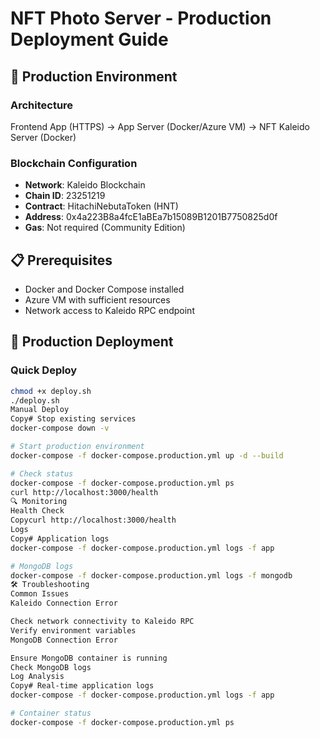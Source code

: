 # NFT Photo Server - Production Deployment Guide

## 🚀 Production Environment

### Architecture
Frontend App (HTTPS) → App Server (Docker/Azure VM) → NFT Kaleido Server (Docker)


### Blockchain Configuration
- **Network**: Kaleido Blockchain
- **Chain ID**: 23251219
- **Contract**: HitachiNebutaToken (HNT)
- **Address**: 0x4a223B8a4fcE1aBEa7b15089B1201B7750825d0f
- **Gas**: Not required (Community Edition)

## 📋 Prerequisites

- Docker and Docker Compose installed
- Azure VM with sufficient resources
- Network access to Kaleido RPC endpoint

## 🔧 Production Deployment

### Quick Deploy
```bash
chmod +x deploy.sh
./deploy.sh
Manual Deploy
Copy# Stop existing services
docker-compose down -v

# Start production environment
docker-compose -f docker-compose.production.yml up -d --build

# Check status
docker-compose -f docker-compose.production.yml ps
curl http://localhost:3000/health
🔍 Monitoring
Health Check
Copycurl http://localhost:3000/health
Logs
Copy# Application logs
docker-compose -f docker-compose.production.yml logs -f app

# MongoDB logs
docker-compose -f docker-compose.production.yml logs -f mongodb
🛠️ Troubleshooting
Common Issues
Kaleido Connection Error

Check network connectivity to Kaleido RPC
Verify environment variables
MongoDB Connection Error

Ensure MongoDB container is running
Check MongoDB logs
Log Analysis
Copy# Real-time application logs
docker-compose -f docker-compose.production.yml logs -f app

# Container status
docker-compose -f docker-compose.production.yml ps
